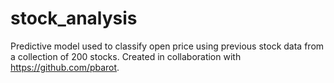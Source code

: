 # stock_analysis
Predictive model used to classify open price using previous stock data from a collection of 200 stocks. Created in collaboration with https://github.com/pbarot.
